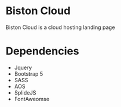 # Biston Cloud
Biston Cloud is a cloud hosting landing page

# Dependencies
* Jquery
* Bootstrap 5
* SASS
* AOS
* SplideJS
* FontAweomse
